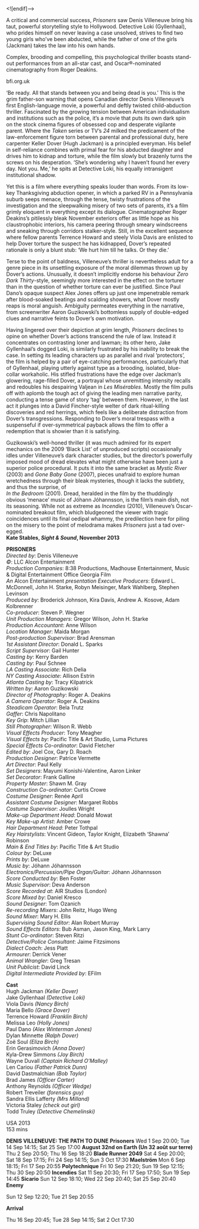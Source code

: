 <![endif]-->

A critical and commercial success, _Prisoners_ saw Denis Villeneuve bring his taut, powerful storytelling style to Hollywood. Detective Loki (Gyllenhaal), who prides himself on never leaving a case unsolved, strives to find two young girls who’ve been abducted, while the father of one of the girls (Jackman) takes the law into his own hands.

Complex, brooding and compelling, this psychological thriller boasts stand-out performances from an all-star cast, and Oscar®-nominated cinematography from Roger Deakins.

bfi.org.uk

‘Be ready. All that stands between you and being dead is you.’ This is the grim father-son warning that opens Canadian director Denis Villeneuve’s first English-language movie, a powerful and deftly twisted child-abduction thriller. Fascinated by the growing tension between American individualism and institutions such as the police, it’s a movie that puts its own dark spin on the stock cinema figures of obsessed cop and desperate vigilante parent. Where the _Taken_ series or TV’s _24_ milked the predicament of the law-enforcement figure torn between parental and professional duty, here carpenter Keller Dover (Hugh Jackman) is a principled everyman. His belief in self-reliance combines with primal fear for his abducted daughter and drives him to kidnap and torture, while the film slowly but brazenly turns the screws on his desperation. ‘She’s wondering why I haven’t found her every day. Not you. Me,’ he spits at Detective Loki, his equally intransigent institutional shadow.

Yet this is a film where everything speaks louder than words. From its low-key Thanksgiving abduction opener, in which a parked RV in a Pennsylvania suburb seeps menace, through the tense, twisty frustrations of the investigation and the sleepwalking misery of two sets of parents, it’s a film grimly eloquent in everything except its dialogue. Cinematographer Roger Deakins’s pitilessly bleak November exteriors offer as little hope as his claustrophobic interiors, his camera peering through smeary windscreens and sneaking through corridors stalker-style. Still, in the excellent sequence where fellow parents Terrence Howard and steely Viola Davis are enlisted to help Dover torture the suspect he has kidnapped, Dover’s repeated rationale is only a blunt stub: ‘We hurt him till he talks. Or they die.’

Terse to the point of baldness, Villeneuve’s thriller is nevertheless adult for a genre piece in its unsettling exposure of the moral dilemmas thrown up by Dover’s actions. Unusually, it doesn’t implicitly endorse his behaviour _Zero Dark Thirty_-style, seemingly more interested in the effect on the torturer than in the question of whether torture can ever be justified. Since Paul Dano’s opaque suspect Alex Jones offers up just one impenetrable remark after blood-soaked beatings and scalding showers, what Dover mostly reaps is moral anguish. Ambiguity permeates everything in the narrative, from screenwriter Aaron Guzikowski’s bottomless supply of double-edged clues and narrative feints to Dover’s own motivation.

Having lingered over their depiction at grim length, _Prisoners_ declines to opine on whether Dover’s actions transcend the rule of law. Instead it concentrates on contrasting loner and lawman; its other hero, Jake Gyllenhaal’s dogged Loki, is similarly frustrated by his inability to break the case. In setting its leading characters up as parallel and rival ‘protectors’, the film is helped by a pair of eye-catching performances, particularly that of Gyllenhaal, playing utterly against type as a brooding, isolated, blue-collar workaholic. His stifled frustrations have the edge over Jackman’s glowering, rage-filled Dover, a portrayal whose unremitting intensity recalls and redoubles his despairing Valjean in _Les Misérables_. Mostly the film pulls off with aplomb the tough act of giving the leading men narrative parity, conducting a tense game of story ‘tag’ between them. However, in the last act it plunges into a David Fincher-style welter of dark ritual-killing discoveries and red herrings, which feels like a deliberate distraction from Dover’s transgressions. Responding to Dover’s moral trespass with a suspenseful if over-symmetrical payback allows the film to offer a redemption that is showier than it is satisfying.

Guzikowski’s well-honed thriller (it was much admired for its expert mechanics on the 2009 ‘Black List’ of unproduced scripts) occasionally idles under Villeneuve’s dark character studies, but the director’s powerfully imposed mood of dread elevates what might otherwise have been just a superior police procedural. It puts it into the same bracket as _Mystic River_ (2003) and _Gone Baby Gone_ (2007), pieces unafraid to explore human wretchedness through their bleak mysteries, though it lacks the subtlety, and thus the surprise, of  
_In the Bedroom_ (2001). Dread, heralded in the film by the thuddingly obvious ‘menace’ music of Jóhann Jóhannsson, is the film’s main dish, not its seasoning. While not as extreme as _Incendies_ (2010), Villeneuve’s Oscar-nominated breakout film, which bludgeoned the viewer with tragic coincidences until its final oedipal whammy, the predilection here for piling on the misery to the point of melodrama makes _Prisoners_ just a tad over-egged.<br>
**Kate Stables, _Sight & Sound_, November 2013**<br>


**PRISONERS**<br>
_Directed by_: Denis Villeneuve  
_©_: LLC Alcon Entertainment  
_Production Companies_: 8:38 Productions, Madhouse Entertainment, Music & Digital Entertainment Office Georgia Film  
_An_ Alcon Entertainment _presentation_
_Executive Producers_: Edward L. McDonnell,
John H. Starke, Robyn Meisinger, Mark Wahlberg, Stephen Levinson  
_Produced by_: Broderick Johnson, Kira Davis, Andrew A. Kosove, Adam Kolbrenner  
_Co-producer_: Steven P. Wegner  
_Unit Production Managers_: Gregor Wilson, John H. Starke  
_Production Accountant_: Anne Wilson  
_Location Manager_: Maida Morgan  
_Post-production Supervisor_: Brad Arensman  
_1st Assistant Director_: Donald L. Sparks  
_Script Supervisor_: Gail Hunter  
_Casting by_: Kerry Barden  
_Casting by_: Paul Schnee  
_LA Casting Associate_: Rich Delia  
_NY Casting Associate_: Allison Estrin  
_Atlanta Casting by_: Tracy Kilpatrick  
_Written by_: Aaron Guzikowski  
_Director of Photography_: Roger A. Deakins  
_A Camera Operator_: Roger A. Deakins  
_Steadicam Operator_: Bela Trutz  
_Gaffer_: Chris Napolitano  
_Key Grip_: Mitch Lillian  
_Still Photographer_: Wilson R. Webb  
_Visual Effects Producer_: Tony Meagher  
_Visual Effects by_: Pacific Title & Art Studio, Luma Pictures  
_Special Effects Co-ordinator_: David Fletcher  
_Edited by_: Joel Cox, Gary D. Roach  
_Production Designer_: Patrice Vermette  
_Art Director_: Paul Kelly  
_Set Designers_: Mayumi Konishi-Valentine, Aaron Linker  
_Set Decorator_: Frank Galline  
_Property Master_: Shawn M. Gray  
_Construction Co-ordinator_: Curtis Crowe  
_Costume Designer_: Renée April  
_Assistant Costume Designer_: Margaret Robbs  
_Costume Supervisor_: Joulles Wright  
_Make-up Department Head_: Donald Mowat  
_Key Make-up Artist_: Amber Crowe  
_Hair Department Head_: Peter Tothpal  
_Key Hairstylists_: Vincent Gideon, Taylor Knight, Elizabeth ‘Shawna’ Robinson  
_Main & End Titles by_: Pacific Title & Art Studio  
_Colour by_: DeLuxe  
_Prints by_: DeLuxe  
_Music by_: Jóhann Jóhannsson  
_Electronics/Percussion/Pipe Organ/Guitar_: Jóhann Jóhannsson  
_Score Conducted by_: Ben Foster  
_Music Supervisor_: Deva Anderson  
_Score Recorded at_: AIR Studios (London)  
_Score Mixed by_: Daniel Kresco  
_Sound Designer_: Tom Ozanich  
_Re-recording Mixers_: John Reitz, Hugo Weng  
_Sound Mixer_: Mary H. Ellis  
_Supervising Sound Editor_: Alan Robert Murray  
_Sound Effects Editors_: Bub Asman, Jason King, Mark Larry  
_Stunt Co-ordinator_: Steven Ritzi  
_Detective/Police Consultant_: Jaime Fitzsimons  
_Dialect Coach_: Jess Platt  
_Armourer_: Derrick Vener  
_Animal Wrangler_: Greg Tresan  
_Unit Publicist_: David Linck  
_Digital Intermediate Provided by_: EFilm

**Cast**<br>
Hugh Jackman _(Keller Dover)_  
Jake Gyllenhaal _(Detective Loki)_  
Viola Davis _(Nancy Birch)_  
Maria Bello _(Grace Dover)_  
Terrence Howard _(Franklin Birch)_  
Melissa Leo _(Holly Jones)_  
Paul Dano _(Alex Winterman Jones)_  
Dylan Minnette _(Ralph Dover)_  
Zoë Soul _(Eliza Birch)_  
Erin Gerasimovich _(Anna Dover)_  
Kyla-Drew Simmons _(Joy Birch)_  
Wayne Duvall _(Captain Richard O’Malley)_  
Len Cariou _(Father Patrick Dunn)_  
David Dastmalchian _(Bob Taylor)_  
Brad James _(Officer Carter)_  
Anthony Reynolds _(Officer Wedge)_  
Robert Treveiler _(forensics guy)_  
Sandra Ellis Lafferty _(Mrs Milland)_  
Victoria Staley _(check out girl)_  
Todd Truley _(Detective Chemelinski)_

USA 2013<br>
153 mins<br>

**DENIS VILLENEUVE: THE PATH TO DUNE**
**Prisoners**
Wed 1 Sep 20:00; Tue 14 Sep 14:15; Sat 25 Sep 17:00
**August 32nd on Earth (Un 32 août sur terre)**
Thu 2 Sep 20:50; Thu 16 Sep 18:20
**Blade Runner 2049**
Sat 4 Sep 20:00; Sat 18 Sep 17:15; Fri 24 Sep 14:15; Sun 3 Oct 17:30
**Maelström**
Mon 6 Sep 18:15; Fri 17 Sep 20:55
**Polytechnique**
Fri 10 Sep 21:20; Sun 19 Sep 12:15; Thu 30 Sep 20:50
**Incendies**
Sat 11 Sep 20:30; Fri 17 Sep 17:50; Sun 19 Sep 14:45
**Sicario**
Sun 12 Sep 18:10; Wed 22 Sep 20:40; Sat 25 Sep 20:40
**Enemy**

Sun 12 Sep 12:20; Tue 21 Sep 20:55

**Arrival**

Thu 16 Sep 20:45; Tue 28 Sep 14:15; Sat 2 Oct 17:30
<!--stackedit_data:
eyJoaXN0b3J5IjpbLTEyNzQ2NzM5ODldfQ==
-->